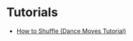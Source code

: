 # Tutorials

* [How to Shuffle \(Dance Moves Tutorial\)](https://www.youtube.com/watch?v=yBZ0Y2t0ceo)

